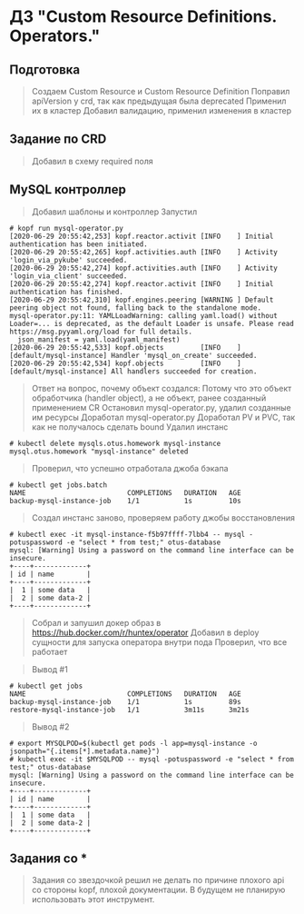 # ДЗ "Custom Resource Definitions. Operators."

## Подготовка

> Создаем Custom Resource и Custom Resource Definition
> Поправил apiVersion у crd, так как предыдущая была deprecated
> Применил их в кластер
> Добавил валидацию, применил изменения в кластер

## Задание по CRD

> Добавил в схему required поля

## MySQL контроллер

> Добавил шаблоны и контроллер
> Запустил

```shell script
# kopf run mysql-operator.py
[2020-06-29 20:55:42,253] kopf.reactor.activit [INFO    ] Initial authentication has been initiated.
[2020-06-29 20:55:42,265] kopf.activities.auth [INFO    ] Activity 'login_via_pykube' succeeded.
[2020-06-29 20:55:42,274] kopf.activities.auth [INFO    ] Activity 'login_via_client' succeeded.
[2020-06-29 20:55:42,274] kopf.reactor.activit [INFO    ] Initial authentication has finished.
[2020-06-29 20:55:42,310] kopf.engines.peering [WARNING ] Default peering object not found, falling back to the standalone mode.
mysql-operator.py:11: YAMLLoadWarning: calling yaml.load() without Loader=... is deprecated, as the default Loader is unsafe. Please read https://msg.pyyaml.org/load for full details.
  json_manifest = yaml.load(yaml_manifest)
[2020-06-29 20:55:42,533] kopf.objects         [INFO    ] [default/mysql-instance] Handler 'mysql_on_create' succeeded.
[2020-06-29 20:55:42,534] kopf.objects         [INFO    ] [default/mysql-instance] All handlers succeeded for creation.
```

> Ответ на вопрос, почему объект создался:
> Потому что это объект обработчика (handler object), а не объект, ранее созданный применением CR
> Остановил mysql-operator.py, удалил созданные им ресурсы
> Доработал mysql-operator.py
> Доработал PV и PVC, так как не получалось сделать bound
> Удалил инстанс

```shell script
# kubectl delete mysqls.otus.homework mysql-instance
mysql.otus.homework "mysql-instance" deleted
```

> Проверил, что успешно отработала джоба бэкапа

```shell script
# kubectl get jobs.batch
NAME                         COMPLETIONS   DURATION   AGE
backup-mysql-instance-job    1/1           1s         10s
```

> Создал инстанс заново, проверяем работу джобы восстановления

```shell script
# kubectl exec -it mysql-instance-f5b97ffff-7lbb4 -- mysql -potuspassword -e "select * from test;" otus-database
mysql: [Warning] Using a password on the command line interface can be insecure.
+----+-------------+
| id | name        |
+----+-------------+
|  1 | some data   |
|  2 | some data-2 |
+----+-------------+
```

> Собрал и запушил докер образ в https://hub.docker.com/r/huntex/operator
> Добавил в deploy сущности для запуска оператора внутри пода
> Проверил, что все работает

> Вывод #1

```shell script
# kubectl get jobs                                      
NAME                         COMPLETIONS   DURATION   AGE
backup-mysql-instance-job    1/1           1s         89s
restore-mysql-instance-job   1/1           3m11s      3m21s
```

> Вывод #2

```shell script
# export MYSQLPOD=$(kubectl get pods -l app=mysql-instance -o jsonpath="{.items[*].metadata.name}")
# kubectl exec -it $MYSQLPOD -- mysql -potuspassword -e "select * from test;" otus-database
mysql: [Warning] Using a password on the command line interface can be insecure.
+----+-------------+
| id | name        |
+----+-------------+
|  1 | some data   |
|  2 | some data-2 |
+----+-------------+
```

## Задания со *

> Задания со звездочкой решил не делать по причине плохого api со стороны kopf, плохой документации.
> В будущем не планирую использовать этот инструмент.